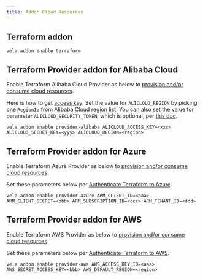 ```yaml
---
title: Addon Cloud Resources
---
```



## Terraform addon

  ```shell
  vela addon enable terraform
  ```

## Terraform Provider addon for Alibaba Cloud

Enable Terraform Alibaba Cloud Provider as below to [provision and/or consume cloud resources](./end-user/components/cloud-services/provider-and-consume-cloud-services).

Here is how to get [access key](https://help.aliyun.com/knowledge_detail/38738.html). Set the value for `ALICLOUD_REGION` by picking one `RegionId` from [Alibaba Cloud region list](https://www.alibabacloud.com/help/doc-detail/72379.htm).
You can also set the value for parameter `ALICLOUD_SECURITY_TOKEN`, which is optional, per [this doc](https://www.alibabacloud.com/help/doc-detail/28756.htm).

  ```shell
  vela addon enable provider-alibaba ALICLOUD_ACCESS_KEY=<xxx> ALICLOUD_SECRET_KEY=<yyy> ALICLOUD_REGION=<region>
  ```

## Terraform Provider addon for Azure

Enable Terraform Azure Provider as below to [provision and/or consume cloud resources](./end-user/components/cloud-services/provider-and-consume-cloud-services).

Set these parameters below per [Authenticate Terraform to Azure](https://docs.microsoft.com/en-us/azure/developer/terraform/authenticate-to-azure?tabs=bash).

  ```shell
  vela addon enable provider-azure ARM_CLIENT_ID=<aaa> ARM_CLIENT_SECRET=<bbb> ARM_SUBSCRIPTION_ID=<ccc> ARM_TENANT_ID=<ddd>
  ```

## Terraform Provider addon for AWS

Enable Terraform AWS Provider as below to [provision and/or consume cloud resources](./end-user/components/cloud-services/provider-and-consume-cloud-services).

Set these parameters below per [Authenticate Terraform to AWS](https://registry.terraform.io/providers/hashicorp/aws/latest/docs#environment-variables).

  ```shell
  vela addon enable provider-aws AWS_ACCESS_KEY_ID=<aaa> AWS_SECRET_ACCESS_KEY=<bbb> AWS_DEFAULT_REGION=<region>
  ```
